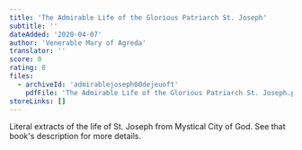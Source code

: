 ```yaml
---
title: 'The Admirable Life of the Glorious Patriarch St. Joseph'
subtitle: ''
dateAdded: '2020-04-07'
author: 'Venerable Mary of Agreda'
translator: ''
score: 0
rating: 0
files:
  - archiveId: 'admirablejoseph00dejeuoft'
    pdfFile: 'The Admirable Life of the Glorious Patriarch St. Joseph.pdf'
storeLinks: []
---
```


Literal extracts of the life of St. Joseph from Mystical City of God. See that book's description for more details.
